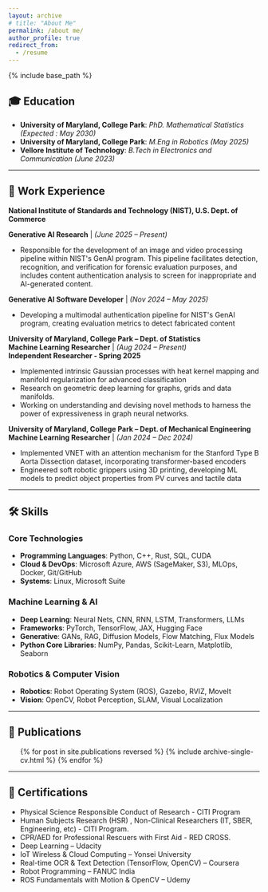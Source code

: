```yaml
---
layout: archive
# title: "About Me"
permalink: /about me/
author_profile: true
redirect_from:
  - /resume
---
```


{% include base_path %}

## 🎓 Education
- **University of Maryland, College Park**: *PhD. Mathematical Statistics* _(Expected : May 2030)_
- **University of Maryland, College Park**: *M.Eng in Robotics* _(May 2025)_
- **Vellore Institute of Technology**: *B.Tech in Electronics and Communication* _(June 2023)_

---

## 💼 Work Experience

**National Institute of Standards and Technology (NIST), U.S. Dept. of Commerce**  


**Generative AI Research** | *(June 2025 – Present)*  
- Responsible for the development of an image and video processing pipeline within NIST's GenAI program. This pipeline facilitates detection, recognition, and verification for forensic evaluation purposes, and includes content authentication analysis to screen for inappropriate and AI-generated content.

**Generative AI Software Developer** | *(Nov 2024 – May 2025)*  
- Developing a multimodal authentication pipeline for NIST's GenAI program, creating evaluation metrics to detect fabricated content

**University of Maryland, College Park – Dept. of Statistics**  
**Machine Learning Researcher** | *(Aug 2024 – Present)*  
**Independent Researcher - Spring 2025**
- Implemented intrinsic Gaussian processes with heat kernel mapping and manifold regularization for advanced classification
- Research on geometric deep learning for graphs, grids and data manifolds.
- Working on understanding and devising novel methods to harness the power of expressiveness in graph neural networks.

**University of Maryland, College Park – Dept. of Mechanical Engineering**  
**Machine Learning Researcher** | *(Jan 2024 – Dec 2024)*  
- Implemented VNET with an attention mechanism for the Stanford Type B Aorta Dissection dataset, incorporating transformer-based encoders  
- Engineered soft robotic grippers using 3D printing, developing ML models to predict object properties from PV curves and tactile data

---

## 🛠 Skills

### Core Technologies
- **Programming Languages**: Python, C++, Rust, SQL, CUDA
- **Cloud & DevOps**: Microsoft Azure, AWS (SageMaker, S3), MLOps, Docker, Git/GitHub
- **Systems**: Linux, Microsoft Suite

### Machine Learning & AI
- **Deep Learning**: Neural Nets, CNN, RNN, LSTM, Transformers, LLMs  
- **Frameworks**: PyTorch, TensorFlow, JAX, Hugging Face  
- **Generative**: GANs, RAG, Diffusion Models, Flow Matching, Flux Models  
- **Python Core Libraries**: NumPy, Pandas, Scikit-Learn, Matplotlib, Seaborn

### Robotics & Computer Vision
- **Robotics**: Robot Operating System (ROS), Gazebo, RVIZ, MoveIt  
- **Vision**: OpenCV, Robot Perception, SLAM, Visual Localization


---
## 📜 Publications

  <ul>{% for post in site.publications reversed %}
    {% include archive-single-cv.html %}
  {% endfor %}</ul>
  

<!--  
Teaching
======
  <ul>{% for post in site.teaching reversed %}
    {% include archive-single-cv.html %}
  {% endfor %}</ul> -->

--- 
## 📝 Certifications 

* Physical Science Responsible Conduct of Research - CITI Program
* Human Subjects Research (HSR) , Non-Clinical Researchers (IT, SBER, Engineering, etc) - CITI Program.
* CPR/AED for Professional Rescuers with First Aid - RED CROSS.
* Deep Learning – Udacity 
* IoT Wireless & Cloud Computing – Yonsei University
* Real-time OCR & Text Detection (TensorFlow, OpenCV) – Coursera 
* Robot Programming – FANUC India 
* ROS Fundamentals with Motion & OpenCV – Udemy 

